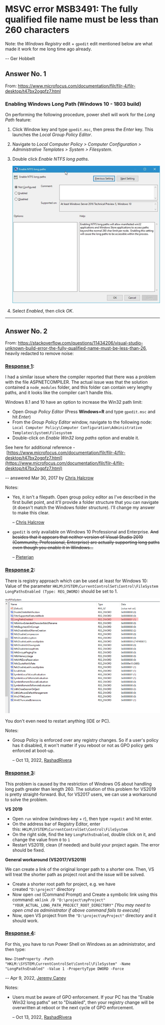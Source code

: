 # MSVC error MSB3491: The fully qualified file name must be less than 260 characters

Note: the *Windows Registry* edit + `gpedit`  edit mentioned below are what made it work for me long time ago already.

-- Ger Hobbelt

## Answer No. 1

From: https://www.microfocus.com/documentation/filr/filr-4/filr-desktop/t47bx2ogpfz7.html

### Enabling Windows Long Path (Windows 10 - 1803 build)

On performing the following procedure, power shell will work for the *Long Path* feature:

1. Click Window key and type `gpedit.msc`, then press the *Enter* key. This launches the *Local Group Policy Editor*.

1. Navigate to *Local Computer Policy > Computer Configuration > Administrative Templates > System > Filesystem*.

1. Double click *Enable NTFS long paths*.
   
   ![](../../assets/enable_ntfs.png)

1. Select *Enabled*, then click *OK*.

---

## Answer No. 2

From: https://stackoverflow.com/questions/11434206/visual-studio-unknown-build-error-the-fully-qualified-name-must-be-less-than-26, heavily redacted to remove noise:

### [Response 1](https://stackoverflow.com/posts/43106223/timeline):

I had a similar issue where the compiler reported that there was a problem with the file ASPNETCOMPILER. The actual issue was that the solution contained a `node_modules` folder, and this folder can contain very lengthy paths, and it looks like the compiler can't handle this.

Windows 8.1 and 10 have an option to increase the Win32 path limit:

* Open *Group Policy Editor* (Press **Windows+R** and type `gpedit.msc` and hit *Enter*)
* From the *Group Policy Editor* window, navigate to the following node: `Local Computer Policy\Computer Configuration\Administrative Templates\System\Filesystem`
* Double-click on *Enable Win32 long paths* option and enable it.

See here for additional reference - [https://www.microfocus.com/documentation/filr/filr-4/filr-desktop/t47bx2ogpfz7.html](https://www.microfocus.com/documentation/filr/filr-4/filr-desktop/t47bx2ogpfz7.html)

-- answered Mar 30, 2017 by [Chris Halcrow](https://stackoverflow.com/users/1549918/chris-halcrow)

Notes:

* Yes, it isn't a filepath. Open group policy editor as I've described in the first bullet point, and it'll provide a folder structure that you can navigate (it doesn't match the Windows folder structure). I'll change my answer to make this clear. 
  
  – [Chris Halcrow](https://stackoverflow.com/users/1549918/chris-halcrow)

* `gpedit` is only available on Windows 10 Professional and Enterprise. ~~And besides that it appears that neither version of Visual Studio 2019 (Community, Professional, Enterprise) are actually supporting long paths even though you enable it in Windows...~~
  
  – [Pieterjan](https://stackoverflow.com/users/8941307/pieterjan)

### [Response 2](https://stackoverflow.com/posts/63584992/timeline):

There is registry approach which can be used at least for Windows 10:  
Value of the parameter `HKLM\SYSTEM\CurrentControlSet\Control\FileSystem LongPathsEnabled (Type: REG_DWORD)` should be set to 1. 

![gpedit screenshot](../../assets/gpedit-path260.png)

You don't even need to restart anything (IDE or PC).

Notes:

* Group Policy is enforced over any registry changes. So if a user's policy has it disabled, it won't matter if you reboot or not as GPO policy gets enforced at boot-up. 
  
  – Oct 13, 2022, [RashadRivera](https://stackoverflow.com/users/1154363/rashadrivera) 

### [Response 3](https://stackoverflow.com/posts/68662359/timeline):

This problem is caused by the restriction of Windows OS about handling long path greater than length 260. The solution of this problem for VS2019 is pretty straight-forward. But, for VS2017 users, we can use a workaround to solve the problem.

**VS 2019**

* Open `run` window (windows-key + r), then type `regedit` and hit enter.
* On the address bar of Registry Editor, enter this: `HKLM\SYSTEM\CurrentControlSet\Control\FileSystem`
* On the right side, find the key `LongPathsEnabled`, double click on it, and change the value from `0` to `1`
* Restart VS2019, clean (if needed) and build your project again. The error should be fixed.

**General workaround (VS2017/VS2019)**

We can create a link of the original longer path to a shorter one. Then, VS will treat the shorter path as project root and the issue will be solved.

* Create a shorter root path for project, e.g. we have created `"D:\project"` directory
* Now open `cmd` (Command Prompt) and Create a symbolic link using this command: `mklink /D "D:\project\myProject" "YOUR_ACTUAL_LONG_PATH_PROJECT_ROOT_DIRECTORY"` *\[You may need to open cmd as administrator if above command fails to execute\]*
* Now, open VS project from the `"D:\project\myProject"` directory and it should work.

### [Response 4](https://stackoverflow.com/posts/71778303/timeline):

For this, you have to run Power Shell on Windows as an administrator, and then type:

````
New-ItemProperty -Path "HKLM:\SYSTEM\CurrentControlSet\Control\FileSystem" -Name "LongPathsEnabled" -Value 1 -PropertyType DWORD -Force
````

-- Apr 9, 2022, [Jeremy Caney](https://stackoverflow.com/users/3025856/jeremy-caney)

Notes:

* Users must be aware of GPO enforcement. If your PC has the "Enable Win32 long paths" set to "Disabled", then your registry change will be overwritten at reboot or the next cycle of GPO enforcement. 
  
  – Oct 13, 2022, [RashadRivera](https://stackoverflow.com/users/1154363/rashadrivera)
